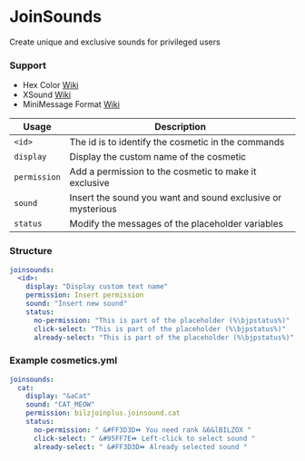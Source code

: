 # JoinSounds
Create unique and exclusive sounds for privileged users

### Support
- Hex Color [Wiki](https://www.birdflop.com/resources/rgb/)
- XSound [Wiki](https://github.com/CryptoMorin/XSeries/blob/master/core/src/main/java/com/cryptomorin/xseries/XSound.java)
- MiniMessage Format [Wiki](https://docs.advntr.dev/minimessage/format)

| Usage        | Description                                                  |
|--------------|--------------------------------------------------------------|
| `<id>`       | The id is to identify the cosmetic in the commands           |
| `display`    | Display the custom name of the cosmetic                      |
| `permission` | Add a permission to the cosmetic to make it exclusive        |
| `sound`      | Insert the sound you want and sound exclusive or mysterious  |
| `status`     | Modify the messages of the placeholder variables             |

### Structure
```yaml
joinsounds:
  <id>:
    display: "Display custom text name"
    permission: Insert permission
    sound: "Insert new sound"
    status:
      no-permission: "This is part of the placeholder (%\bjpstatus%)"
      click-select: "This is part of the placeholder (%\bjpstatus%)"
      already-select: "This is part of the placeholder (%\bjpstatus%)"
```

### Example cosmetics.yml
```yaml
joinsounds:
  cat:
    display: "&aCat"
    sound: "CAT_MEOW"
    permission: bilzjoinplus.joinsound.cat
    status:
      no-permission: " &#FF3D3D⏩ You need rank &6&lBILZOX "
      click-select: " &#95FF7E⏩ Left-click to select sound "
      already-select: " &#FF3D3D⏩ Already selected sound "
```